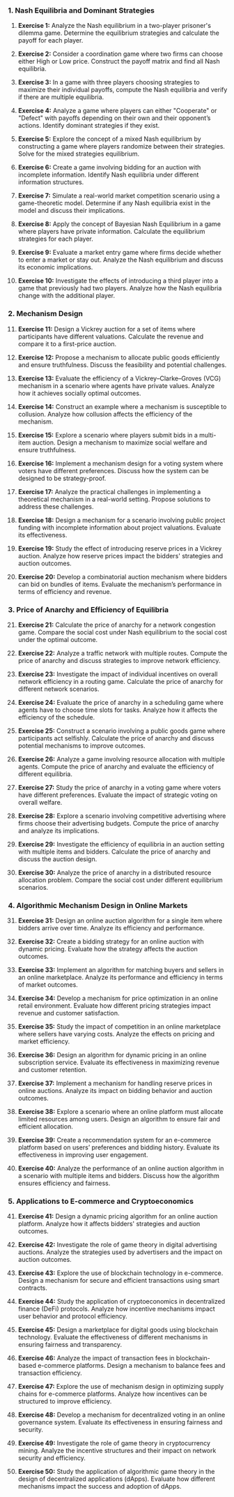 ### **1. Nash Equilibria and Dominant Strategies**

1. **Exercise 1:** Analyze the Nash equilibrium in a two-player prisoner's dilemma game. Determine the equilibrium strategies and calculate the payoff for each player.

2. **Exercise 2:** Consider a coordination game where two firms can choose either High or Low price. Construct the payoff matrix and find all Nash equilibria.

3. **Exercise 3:** In a game with three players choosing strategies to maximize their individual payoffs, compute the Nash equilibria and verify if there are multiple equilibria.

4. **Exercise 4:** Analyze a game where players can either "Cooperate" or "Defect" with payoffs depending on their own and their opponent’s actions. Identify dominant strategies if they exist.

5. **Exercise 5:** Explore the concept of a mixed Nash equilibrium by constructing a game where players randomize between their strategies. Solve for the mixed strategies equilibrium.

6. **Exercise 6:** Create a game involving bidding for an auction with incomplete information. Identify Nash equilibria under different information structures.

7. **Exercise 7:** Simulate a real-world market competition scenario using a game-theoretic model. Determine if any Nash equilibria exist in the model and discuss their implications.

8. **Exercise 8:** Apply the concept of Bayesian Nash Equilibrium in a game where players have private information. Calculate the equilibrium strategies for each player.

9. **Exercise 9:** Evaluate a market entry game where firms decide whether to enter a market or stay out. Analyze the Nash equilibrium and discuss its economic implications.

10. **Exercise 10:** Investigate the effects of introducing a third player into a game that previously had two players. Analyze how the Nash equilibria change with the additional player.

### **2. Mechanism Design**

11. **Exercise 11:** Design a Vickrey auction for a set of items where participants have different valuations. Calculate the revenue and compare it to a first-price auction.

12. **Exercise 12:** Propose a mechanism to allocate public goods efficiently and ensure truthfulness. Discuss the feasibility and potential challenges.

13. **Exercise 13:** Evaluate the efficiency of a Vickrey–Clarke–Groves (VCG) mechanism in a scenario where agents have private values. Analyze how it achieves socially optimal outcomes.

14. **Exercise 14:** Construct an example where a mechanism is susceptible to collusion. Analyze how collusion affects the efficiency of the mechanism.

15. **Exercise 15:** Explore a scenario where players submit bids in a multi-item auction. Design a mechanism to maximize social welfare and ensure truthfulness.

16. **Exercise 16:** Implement a mechanism design for a voting system where voters have different preferences. Discuss how the system can be designed to be strategy-proof.

17. **Exercise 17:** Analyze the practical challenges in implementing a theoretical mechanism in a real-world setting. Propose solutions to address these challenges.

18. **Exercise 18:** Design a mechanism for a scenario involving public project funding with incomplete information about project valuations. Evaluate its effectiveness.

19. **Exercise 19:** Study the effect of introducing reserve prices in a Vickrey auction. Analyze how reserve prices impact the bidders' strategies and auction outcomes.

20. **Exercise 20:** Develop a combinatorial auction mechanism where bidders can bid on bundles of items. Evaluate the mechanism’s performance in terms of efficiency and revenue.

### **3. Price of Anarchy and Efficiency of Equilibria**

21. **Exercise 21:** Calculate the price of anarchy for a network congestion game. Compare the social cost under Nash equilibrium to the social cost under the optimal outcome.

22. **Exercise 22:** Analyze a traffic network with multiple routes. Compute the price of anarchy and discuss strategies to improve network efficiency.

23. **Exercise 23:** Investigate the impact of individual incentives on overall network efficiency in a routing game. Calculate the price of anarchy for different network scenarios.

24. **Exercise 24:** Evaluate the price of anarchy in a scheduling game where agents have to choose time slots for tasks. Analyze how it affects the efficiency of the schedule.

25. **Exercise 25:** Construct a scenario involving a public goods game where participants act selfishly. Calculate the price of anarchy and discuss potential mechanisms to improve outcomes.

26. **Exercise 26:** Analyze a game involving resource allocation with multiple agents. Compute the price of anarchy and evaluate the efficiency of different equilibria.

27. **Exercise 27:** Study the price of anarchy in a voting game where voters have different preferences. Evaluate the impact of strategic voting on overall welfare.

28. **Exercise 28:** Explore a scenario involving competitive advertising where firms choose their advertising budgets. Compute the price of anarchy and analyze its implications.

29. **Exercise 29:** Investigate the efficiency of equilibria in an auction setting with multiple items and bidders. Calculate the price of anarchy and discuss the auction design.

30. **Exercise 30:** Analyze the price of anarchy in a distributed resource allocation problem. Compare the social cost under different equilibrium scenarios.

### **4. Algorithmic Mechanism Design in Online Markets**

31. **Exercise 31:** Design an online auction algorithm for a single item where bidders arrive over time. Analyze its efficiency and performance.

32. **Exercise 32:** Create a bidding strategy for an online auction with dynamic pricing. Evaluate how the strategy affects the auction outcomes.

33. **Exercise 33:** Implement an algorithm for matching buyers and sellers in an online marketplace. Analyze its performance and efficiency in terms of market outcomes.

34. **Exercise 34:** Develop a mechanism for price optimization in an online retail environment. Evaluate how different pricing strategies impact revenue and customer satisfaction.

35. **Exercise 35:** Study the impact of competition in an online marketplace where sellers have varying costs. Analyze the effects on pricing and market efficiency.

36. **Exercise 36:** Design an algorithm for dynamic pricing in an online subscription service. Evaluate its effectiveness in maximizing revenue and customer retention.

37. **Exercise 37:** Implement a mechanism for handling reserve prices in online auctions. Analyze its impact on bidding behavior and auction outcomes.

38. **Exercise 38:** Explore a scenario where an online platform must allocate limited resources among users. Design an algorithm to ensure fair and efficient allocation.

39. **Exercise 39:** Create a recommendation system for an e-commerce platform based on users’ preferences and bidding history. Evaluate its effectiveness in improving user engagement.

40. **Exercise 40:** Analyze the performance of an online auction algorithm in a scenario with multiple items and bidders. Discuss how the algorithm ensures efficiency and fairness.

### **5. Applications to E-commerce and Cryptoeconomics**

41. **Exercise 41:** Design a dynamic pricing algorithm for an online auction platform. Analyze how it affects bidders' strategies and auction outcomes.

42. **Exercise 42:** Investigate the role of game theory in digital advertising auctions. Analyze the strategies used by advertisers and the impact on auction outcomes.

43. **Exercise 43:** Explore the use of blockchain technology in e-commerce. Design a mechanism for secure and efficient transactions using smart contracts.

44. **Exercise 44:** Study the application of cryptoeconomics in decentralized finance (DeFi) protocols. Analyze how incentive mechanisms impact user behavior and protocol efficiency.

45. **Exercise 45:** Design a marketplace for digital goods using blockchain technology. Evaluate the effectiveness of different mechanisms in ensuring fairness and transparency.

46. **Exercise 46:** Analyze the impact of transaction fees in blockchain-based e-commerce platforms. Design a mechanism to balance fees and transaction efficiency.

47. **Exercise 47:** Explore the use of mechanism design in optimizing supply chains for e-commerce platforms. Analyze how incentives can be structured to improve efficiency.

48. **Exercise 48:** Develop a mechanism for decentralized voting in an online governance system. Evaluate its effectiveness in ensuring fairness and security.

49. **Exercise 49:** Investigate the role of game theory in cryptocurrency mining. Analyze the incentive structures and their impact on network security and efficiency.

50. **Exercise 50:** Study the application of algorithmic game theory in the design of decentralized applications (dApps). Evaluate how different mechanisms impact the success and adoption of dApps.
